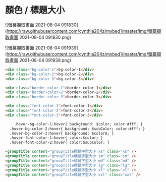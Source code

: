 # 顏色 / 標題大小

![螢幕擷取畫面 2021-08-04 091830](https://raw.githubusercontent.com/cynthia204z/mybed1/master/img/螢幕擷取畫面 2021-08-04 091830.png)

![螢幕擷取畫面 2021-08-04 091939](https://raw.githubusercontent.com/cynthia204z/mybed1/master/img/螢幕擷取畫面 2021-08-04 091939.png)

```html
<div class="bg-color-1">bg-color-1</div>
<div class="bg-color-2">bg-color-2</div>
<div class="bg-color-3">bg-color-3</div>

<div class="border-color-1">border-color-1</div>
<div class="border-color-2">border-color-2</div>
<div class="border-color-3">border-color-3</div>

<div class="font-color-1">font-color-1</div>
<div class="font-color-2">font-color-2</div>
<div class="font-color-3">font-color-3</div>

	.hover-bg-color-1:hover{ background: $color; color:#fff; }
  .hover-bg-color-2:hover{ background: $subColor; color:#fff; }
  .hover-bg-color-3:hover{ background: $colorA; }
  .hover-font-color-1:hover{ color:$color; }
  .hover-font-color-2:hover{ color:$subColor; }

<groupTitle content="groupTitle標題字型大小 xs" class="xs" />
<groupTitle content="groupTitle標題字型大小 sm" class="sm" />
<groupTitle content="groupTitle標題字型大小 md" class="md" />
<groupTitle content="groupTitle標題字型大小 lg" class="lg" />
<groupTitle content="groupTitle標題字型大小 xl" class="xl" />
<groupTitle content="groupTitle標題字型大小 xxl" class="xxl" />
```

